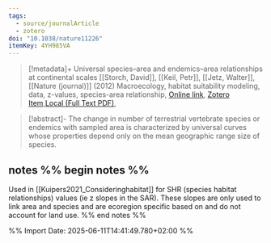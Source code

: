 ```yaml
---
tags:
  - source/journalArticle
  - zotero
doi: "10.1038/nature11226"
itemKey: 4YH985VA
---
```

>[!metadata]+
> Universal species–area and endemics–area relationships at continental scales
> [[Storch, David]], [[Keil, Petr]], [[Jetz, Walter]], 
> [[Nature (journal)]] (2012)
> Macroecology, habitat suitability modeling, data, z-values, species-area relationship, 
> [Online link](https://www.nature.com/articles/nature11226), [Zotero Item](zotero://select/library/items/4YH985VA),[Local (Full Text PDF)](file://C:/Users/aburg/Documents/references/zotero/storage/KI45QZVR/Storch2012_Universalspecies.pdf), 


>[!abstract]-
>The change in number of terrestrial vertebrate species or endemics with sampled area is characterized by universal curves whose properties depend only on the mean geographic range size of species.

## notes %% begin notes %%
Used in [[Kuipers2021_Consideringhabitat]] for SHR (species habitat relationships) values (ie z slopes in the SAR). These slopes are only used to link area and species and are ecoregion specific based on and do not account for land use.
%% end notes %%

%% Import Date: 2025-06-11T14:41:49.780+02:00 %%
